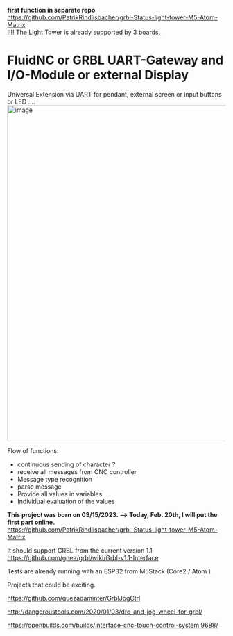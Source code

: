 **first function in separate repo**  
https://github.com/PatrikRindlisbacher/grbl-Status-light-tower-M5-Atom-Matrix  
!!!! The Light Tower is already supported by 3 boards.




# FluidNC or GRBL UART-Gateway and I/O-Module or external Display
Universal Extension via UART for pendant, external screen or input buttons or LED ....
<img width="773" alt="image" src="https://user-images.githubusercontent.com/39780457/220912075-d54d2256-4e73-4b28-baae-5f0a186bc569.png">

Flow of functions:
- continuous sending of character ?
- receive all messages from CNC controller
- Message type recognition
- parse message
- Provide all values in variables
- Individual evaluation of the values

**This project was born on 03/15/2023. --> Today, Feb. 20th, I will put the first part online.**  
https://github.com/PatrikRindlisbacher/grbl-Status-light-tower-M5-Atom-Matrix

It should support GRBL from the current version 1.1
https://github.com/gnea/grbl/wiki/Grbl-v1.1-Interface

Tests are already running with an ESP32 from M5Stack (Core2 / Atom )


Projects that could be exciting.

https://github.com/quezadaminter/GrblJogCtrl

http://dangeroustools.com/2020/01/03/dro-and-jog-wheel-for-grbl/

https://openbuilds.com/builds/interface-cnc-touch-control-system.9688/


